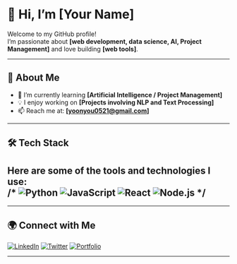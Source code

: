 # 👋 Hi, I’m [Your Name]

Welcome to my GitHub profile!  
I’m passionate about **[web development, data science, AI, Project Management]** and love building **[web tools]**.  

---

## 🚀 About Me
- 🌱 I’m currently learning **[Artificial Intelligence / Project Management]**  
- 💡 I enjoy working on **[Projects involving NLP and Text Processing]**   
- 📫 Reach me at: **[yoonyou0521@gmail.com]**

---

## 🛠️ Tech Stack
Here are some of the tools and technologies I use:  
/*
![Python](https://img.shields.io/badge/-Python-3776AB?logo=python&logoColor=white&style=for-the-badge)
![JavaScript](https://img.shields.io/badge/-JavaScript-F7DF1E?logo=javascript&logoColor=black&style=for-the-badge)
![React](https://img.shields.io/badge/-React-61DAFB?logo=react&logoColor=black&style=for-the-badge)
![Node.js](https://img.shields.io/badge/-Node.js-339933?logo=node.js&logoColor=white&style=for-the-badge)
*/
---

---

## 🌍 Connect with Me
[![LinkedIn](https://img.shields.io/badge/-LinkedIn-0A66C2?logo=linkedin&logoColor=white&style=for-the-badge)](https://linkedin.com/in/yourusername)
[![Twitter](https://img.shields.io/badge/-Twitter-1DA1F2?logo=twitter&logoColor=white&style=for-the-badge)](https://twitter.com/yourusername)
[![Portfolio](https://img.shields.io/badge/-Portfolio-000000?logo=vercel&logoColor=white&style=for-the-badge)](https://yourwebsite.com)

---
